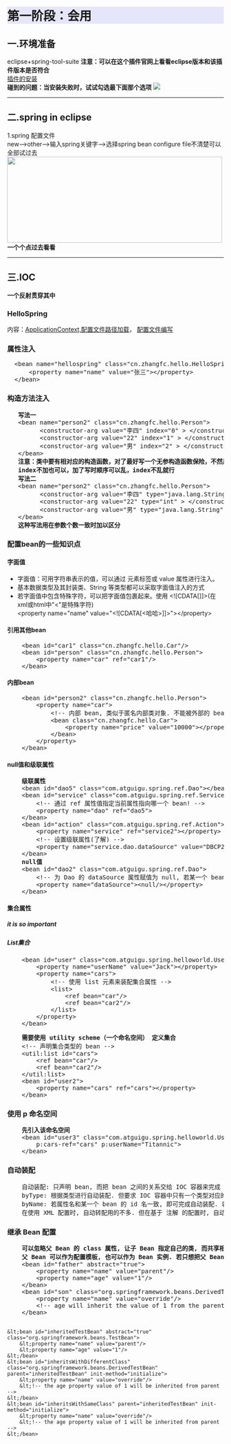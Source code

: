 <h1 style="background-color:#E6E6FA">第一阶段：会用</h1>
<h2>一.环境准备</h2>
eclipse+spring-tool-suite
<strong> 注意：可以在这个插件官网上看看eclipse版本和该插件版本是否符合</strong><br/>
<a href="https://github.com/hz-zhangfc/javaweb/blob/master/spring/images/spring-tool-suite.PNG">插件的安装</a><br/>
<strong>碰到的问题：当安装失败时，试试勾选最下面那个选项</strong>
<image src="https://github.com/hz-zhangfc/javaweb/blob/master/spring/images/1.PNG"/>
<hr>
<h2>二.spring in eclipse</h2>
1.spring 配置文件<br/>
new-->other-->输入spring关键字-->选择spring bean configure file<storng>不清楚可以全部试过去</strong><br/>
<image src="https://github.com/hz-zhangfc/javaweb/blob/master/spring/images/2.PNG" width="500" height="200"/>
<strong>一个个点过去看看</strong>
<hr/>
<h2>三.IOC</h2>
<strong>一个反射贯穿其中</strong>
<h3>HelloSpring</h3>
<p>
内容：<a href="https://github.com/hz-zhangfc/javaweb/blob/master/spring/spring_bean/test/cn/zhangfc/test/TestDemo1.java">ApplicationContext,配置文件路径加载</a>，
<a  href="https://github.com/hz-zhangfc/javaweb/blob/master/spring/spring_bean/src/cn/zhangfc/hello/hello.xml">配置文件编写</a>
</p>
<h3>属性注入</h3>
<pre>
  &lt;bean name="hellospring" class="cn.zhangfc.hello.HelloSpring">
	  &lt;property name="name" value="张三">&lt;/property>
  &lt;/bean>
</pre>
<h3>构造方法注入</h3>
<pre>
   <strong>写法一</strong>
   &lt;bean name="person2" class="cn.zhangfc.hello.Person">
		 &lt;constructor-arg value="李四" index="0" > &lt;/constructor-arg>
		 &lt;constructor-arg value="22" index="1" > &lt;/constructor-arg>
		 &lt;constructor-arg value="男" index="2" > &lt;/constructor-arg>
   &lt;/bean>
   <strong>注意：类中要有相对应的构造函数，对了最好写一个无参构造函数保险，不然属性注入或其他地方时会报错</strong>
   <strong>index不加也可以，加了写时顺序可以乱，index不乱就行</strong>
   <strong>写法二</strong>
   &lt;bean name="person2" class="cn.zhangfc.hello.Person">
		 &lt;constructor-arg value="李四" type="java.lang.String" > &lt;/constructor-arg>
		 &lt;constructor-arg value="22" type="int" > &lt;/constructor-arg>
		 &lt;constructor-arg value="男" type="java.lang.String" > &lt;/constructor-arg>
   &lt;/bean>
   <strong>这种写法用在参数个数一致时加以区分</strong>
</pre>

<h3>配置bean的一些知识点</h3>
<h4>字面值</h4>
<ul>
	<li>字面值：可用字符串表示的值，可以通过 <value> 元素标签或 value 属性进行注入。</li>
	<li>基本数据类型及其封装类、String 等类型都可以采取字面值注入的方式</li>
	<li>若字面值中包含特殊字符，可以把字面值包裹起来。使用 &lt;![CDATA[]]>(在xml或html中"&lt;"是特殊字符)</li>
	&lt;property name="name" value="&lt;![CDATA[&lt;哈哈>]]>">&lt;/property>
</ul>
<h4>引用其他bean</h4>
<pre>
	&lt;bean id="car1" class="cn.zhangfc.hello.Car"/>
	&lt;bean id="person" class="cn.zhangfc.hello.Person">
		&lt;property name="car" ref="car1"/>
	&lt;/bean>
</pre>
<h4>内部bean</h4>
<pre>
	&lt;bean id="person2" class="cn.zhangfc.hello.Person">
		&lt;property name="car">
			&lt;!-- 内部 bean, 类似于匿名内部类对象. 不能被外部的 bean 来引用, 也没有必要设置 id 属性 -->
			&lt;bean class="cn.zhangfc.hello.Car">
				&lt;property name="price" value="10000">&lt;/property>
			&lt;/bean>
		&lt;/property>
	&lt;/bean>
</pre>
<h4>null值和级联属性</h4>
<pre>
	<b>级联属性</b>
	&lt;bean id="dao5" class="com.atguigu.spring.ref.Dao">&lt;/bean>
	&lt;bean id="service" class="com.atguigu.spring.ref.Service">
		&lt;!-- 通过 ref 属性值指定当前属性指向哪一个 bean! -->
		&lt;property name="dao" ref="dao5"></property>
	&lt;/bean>
	&lt;bean id="action" class="com.atguigu.spring.ref.Action">
		&lt;property name="service" ref="service2">&lt;/property>
		&lt;!-- 设置级联属性(了解) -->
		&lt;property name="service.dao.dataSource" value="DBCP2">&lt;/property>
	&lt;/bean>
	<b>null值</b>
	&lt;bean id="dao2" class="com.atguigu.spring.ref.Dao">
		&lt;!-- 为 Dao 的 dataSource 属性赋值为 null, 若某一个 bean 的属性值不是 null, 使用时需要为其设置为 null(了解) -->
		&lt;property name="dataSource">&lt;null/>&lt;/property>
	&lt;/bean>
</pre>
<h4>集合属性</h4>
<h5>it is so important</h5>
<h5>List集合</h5>
<pre>
	&lt;bean id="user" class="com.atguigu.spring.helloworld.User">
		&lt;property name="userName" value="Jack">&lt;/property>
		&lt;property name="cars">
			&lt;!-- 使用 list 元素来装配集合属性 -->
			&lt;list>
				&lt;ref bean="car"/>
				&lt;ref bean="car2"/>
			&lt;/list>
		&lt;/property>
	&lt;/bean>
</pre>
<pre>
	<b>需要使用 utility scheme（一个命名空间） 定义集合</b>
	&lt;!-- 声明集合类型的 bean -->
	&lt;util:list id="cars">
		&lt;ref bean="car"/>
		&lt;ref bean="car2"/>
	&lt;/util:list>	
	&lt;bean id="user2">
		&lt;property name="cars" ref="cars">&lt;/property>
	&lt;/bean>
</pre>

<h3>使用 p 命名空间</h3>
<pre>
	<b>先引入该命名空间</b>
	&lt;bean id="user3" class="com.atguigu.spring.helloworld.User"
		p:cars-ref="cars" p:userName="Titannic">
	&lt;/bean>
</pre>
<h3>自动装配</h3>
<pre>
	自动装配: 只声明 bean, 而把 bean 之间的关系交给 IOC 容器来完成 
	byType: 根据类型进行自动装配. 但要求 IOC 容器中只有一个类型对应的 bean, 若有多个则无法完成自动装配.
	byName: 若属性名和某一个 bean 的 id 名一致, 即可完成自动装配. 若没有 id 一致的, 则无法完成自动装配
	在使用 XML 配置时, 自动转配用的不多. 但在基于 注解 的配置时, 自动装配使用的较多.
</pre>
<h3>继承 Bean 配置</h3>
<pre>
	<b>可以忽略父 Bean 的 class 属性, 让子 Bean 指定自己的类, 而共享相同的属性配置. 但此时 abstract 必须设为 true</b>
	<b>父 Bean 可以作为配置模板, 也可以作为 Bean 实例. 若只想把父 Bean 作为模板, 可以设置 &lt;bean> 的abstract 属性为 true, 这样 Spring 将不会实例化这个 Bean</b>
	&lt;bean id="father" abstract="true"> 
	    &lt;property name="name" value="parent"/>  
	    &lt;property name="age" value="1"/>  
	&lt;/bean>  
	&lt;bean id="son" class="org.springframework.beans.DerivedTestBean" parent="father" init-method="initialize">  
	    &lt;property name="name" value="override"/>  
	    &lt;!-- age will inherit the value of 1 from the parent bean definition-->  
	&lt;/bean>  
	
	&lt;bean id="inheritedTestBean" abstract="true" class="org.springframework.beans.TestBean">  
	    &lt;property name="name" value="parent"/>  
	    &lt;property name="age" value="1"/>  
	&lt;/bean>  
	&lt;bean id="inheritsWithDifferentClass" class="org.springframework.beans.DerivedTestBean" parent="inheritedTestBean" init-method="initialize">  
	    &lt;property name="name" value="override"/>  
	    &lt;!-- the age property value of 1 will be inherited from parent -->  
	&lt;/bean>  
	&lt;bean id="inheritsWithSameClass" parent="inheritedTestBean" init-method="initialize">  
	    &lt;property name="name" value="override"/>  
	    &lt;!-- the age property value of 1 will be inherited from parent -->  
	&lt;/bean>  
</pre>

